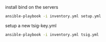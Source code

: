 install bind on the servers

```bash
ansible-playbook -i inventory.yml setup.yml
```

setup a new tsig-key.yml

```bash
ansible-playbook -i inventory.yml tsig.yml
```